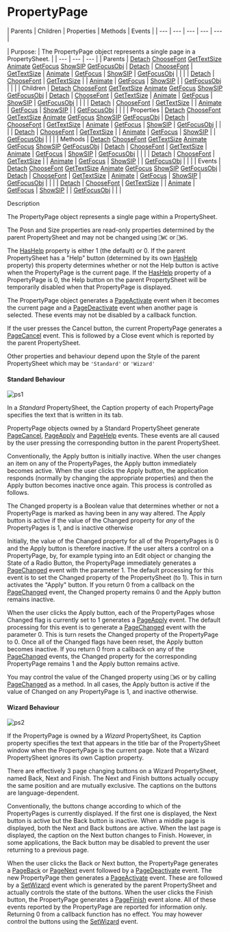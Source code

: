 




<h1 class="heading"><span class="name">PropertyPage</span></h1>
| Parents | Children | Properties | Methods | Events |
| --- | --- | --- | --- | ---  |

| Purpose: | The PropertyPage object represents a single page in a PropertySheet. |
| --- | --- | ---  |
| Parents | [Detach](./detach.md) [ChooseFont](./choosefont.md) [GetTextSize](./gettextsize.md) [Animate](./animate.md) [GetFocus](./getfocus.md) [ShowSIP](./showsip.md) [GetFocusObj](./getfocusobj.md) | [Detach](./detach.md) | [ChooseFont](./choosefont.md) | [GetTextSize](./gettextsize.md) | [Animate](./animate.md) | [GetFocus](./getfocus.md) | [ShowSIP](./showsip.md) | [GetFocusObj](./getfocusobj.md) |  |  |
| [Detach](./detach.md) | [ChooseFont](./choosefont.md) | [GetTextSize](./gettextsize.md) |
| [Animate](./animate.md) | [GetFocus](./getfocus.md) | [ShowSIP](./showsip.md) |
| [GetFocusObj](./getfocusobj.md) |  |  |
| Children | [Detach](./detach.md) [ChooseFont](./choosefont.md) [GetTextSize](./gettextsize.md) [Animate](./animate.md) [GetFocus](./getfocus.md) [ShowSIP](./showsip.md) [GetFocusObj](./getfocusobj.md) | [Detach](./detach.md) | [ChooseFont](./choosefont.md) | [GetTextSize](./gettextsize.md) | [Animate](./animate.md) | [GetFocus](./getfocus.md) | [ShowSIP](./showsip.md) | [GetFocusObj](./getfocusobj.md) |  |  |
| [Detach](./detach.md) | [ChooseFont](./choosefont.md) | [GetTextSize](./gettextsize.md) |
| [Animate](./animate.md) | [GetFocus](./getfocus.md) | [ShowSIP](./showsip.md) |
| [GetFocusObj](./getfocusobj.md) |  |  |
| Properties | [Detach](./detach.md) [ChooseFont](./choosefont.md) [GetTextSize](./gettextsize.md) [Animate](./animate.md) [GetFocus](./getfocus.md) [ShowSIP](./showsip.md) [GetFocusObj](./getfocusobj.md) | [Detach](./detach.md) | [ChooseFont](./choosefont.md) | [GetTextSize](./gettextsize.md) | [Animate](./animate.md) | [GetFocus](./getfocus.md) | [ShowSIP](./showsip.md) | [GetFocusObj](./getfocusobj.md) |  |  |
| [Detach](./detach.md) | [ChooseFont](./choosefont.md) | [GetTextSize](./gettextsize.md) |
| [Animate](./animate.md) | [GetFocus](./getfocus.md) | [ShowSIP](./showsip.md) |
| [GetFocusObj](./getfocusobj.md) |  |  |
| Methods | [Detach](./detach.md) [ChooseFont](./choosefont.md) [GetTextSize](./gettextsize.md) [Animate](./animate.md) [GetFocus](./getfocus.md) [ShowSIP](./showsip.md) [GetFocusObj](./getfocusobj.md) | [Detach](./detach.md) | [ChooseFont](./choosefont.md) | [GetTextSize](./gettextsize.md) | [Animate](./animate.md) | [GetFocus](./getfocus.md) | [ShowSIP](./showsip.md) | [GetFocusObj](./getfocusobj.md) |  |  |
| [Detach](./detach.md) | [ChooseFont](./choosefont.md) | [GetTextSize](./gettextsize.md) |
| [Animate](./animate.md) | [GetFocus](./getfocus.md) | [ShowSIP](./showsip.md) |
| [GetFocusObj](./getfocusobj.md) |  |  |
| Events | [Detach](./detach.md) [ChooseFont](./choosefont.md) [GetTextSize](./gettextsize.md) [Animate](./animate.md) [GetFocus](./getfocus.md) [ShowSIP](./showsip.md) [GetFocusObj](./getfocusobj.md) | [Detach](./detach.md) | [ChooseFont](./choosefont.md) | [GetTextSize](./gettextsize.md) | [Animate](./animate.md) | [GetFocus](./getfocus.md) | [ShowSIP](./showsip.md) | [GetFocusObj](./getfocusobj.md) |  |  |
| [Detach](./detach.md) | [ChooseFont](./choosefont.md) | [GetTextSize](./gettextsize.md) |
| [Animate](./animate.md) | [GetFocus](./getfocus.md) | [ShowSIP](./showsip.md) |
| [GetFocusObj](./getfocusobj.md) |  |  |


Description


The PropertyPage object represents a single page within a PropertySheet.



The Posn and Size properties are read-only properties determined by the parent PropertySheet and may not be changed using `⎕WC` or `⎕WS`.


The [HasHelp](./hashelp.md) property is either 1 (the default) or 0. If the parent PropertySheet has a "Help" button (determined by its own [HasHelp](./hashelp.md) property) this property determines whether or not the Help button is active when the PropertyPage is the current page. If the [HasHelp](./hashelp.md) property of a PropertyPage is 0, the Help button on the parent PropertySheet will be temporarily disabled when that PropertyPage is displayed.


The PropertyPage object generates a [PageActivate](./pageactivate.md) event when it becomes the current page and a [PageDeactivate](./pagedeactivate.md) event when another page is selected. These events may not be disabled by a callback function.


If the user presses the Cancel button, the current PropertyPage generates a [PageCancel](./pagecancel.md) event. This is followed by a Close event which is reported by the parent PropertySheet.


Other properties and behaviour depend upon the Style of the parent PropertySheet which may be `'Standard'` or `'Wizard'`

#### Standard Behaviour


![ps1](../img/ps1.gif)


In a *Standard* PropertySheet, the Caption property of each PropertyPage specifies the text that is written in its tab.


PropertyPage objects owned by a Standard PropertySheet generate [PageCancel](./pagecancel.md), [PageApply](./pageapply.md) and [PageHelp](./pagehelp.md) events. These events are all caused by the user  pressing the corresponding button in the parent PropertySheet.


Conventionally, the Apply button is initially inactive. When the user changes an item on any of the PropertyPages, the Apply button immediately becomes active. When the user clicks the Apply button, the application responds (normally by changing the appropriate properties) and then the Apply button becomes inactive once again. This process is controlled as follows.


The Changed property is a Boolean value that determines whether or not a PropertyPage is marked as having been in any way altered. The Apply button is active if the value of the Changed property for *any* of the PropertyPages is 1, and is inactive otherwise


Initially, the value of the Changed property for all of the PropertyPages is 0 and the Apply button is therefore inactive. If the user alters a control on a PropertyPage, by, for example typing into an Edit object or changing the State of a Radio Button, the PropertyPage immediately generates a [PageChanged](./pagechanged.md) event with the parameter 1. The default processing for this event is to set the Changed property of the PropertySheet (to 1). This in turn activates the "Apply" button. If you return 0 from a callback on the [PageChanged](./pagechanged.md) event, the Changed property remains 0 and the Apply button remains inactive.


When the user clicks the Apply button, each of the PropertyPages whose Changed flag is currently set to 1 generates a [PageApply](./pageapply.md) event. The default processing for this event is to generate a [PageChanged](./pagechanged.md) event with the parameter 0. This is turn resets the Changed property of the PropertyPage to 0. Once all of the Changed flags have been reset, the Apply button becomes inactive. If you return 0 from a callback on any of  the [PageChanged](./pagechanged.md) events, the Changed property for the corresponding PropertyPage remains 1 and the Apply button remains active.


You may control the value of the Changed property using `⎕WS` or by calling [PageChanged](./pagechanged.md) as a method. In all cases, the Apply button is active if the value of Changed on any PropertyPage is 1, and inactive otherwise.

#### Wizard Behaviour


![ps2](../img/ps2.gif)


If the PropertyPage is owned by a *Wizard* PropertySheet, its Caption property specifies the text that appears in the title bar of the PropertySheet window when the PropertyPage is the current page. Note that a Wizard PropertySheet ignores its own Caption property.


There are effectively 3 page changing buttons on a Wizard PropertySheet, named Back, Next and Finish. The Next and Finish buttons actually occupy the same position and are mutually exclusive. The captions on the buttons are language-dependent.


Conventionally, the buttons change according to which of the PropertyPages is currently displayed. If the first one is displayed, the Next button is active but the Back button is inactive. When a middle page is displayed, both the Next and Back buttons are active. When the last page is displayed, the caption on the Next button changes to Finish. However, in some applications, the Back button may be disabled to prevent the user returning to a previous page.


When the user clicks the Back or Next button, the PropertyPage generates a [PageBack](./pageback.md) or [PageNext](./pagenext.md) event followed by a [PageDeactivate](./pagedeactivate.md) event. The new PropertyPage then generates a [PageActivate](./pageactivate.md) event. These are followed by a [SetWizard](./setwizard.md) event which is generated by the parent PropertySheet and actually controls the state of the buttons. When the user clicks the Finish button, the PropertyPage generates a [PageFinish](./pagefinish.md) event alone. All of these events reported by the PropertyPage are reported for information only. Returning 0 from a callback function has no effect. You may however control the buttons using the [SetWizard](./setwizard.md) event.


